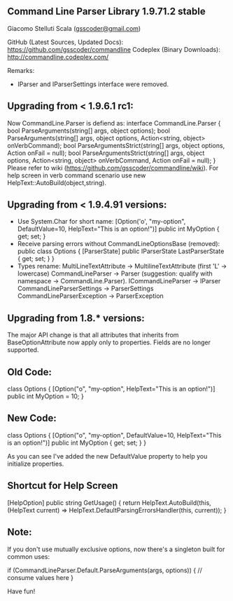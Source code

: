 ﻿Command Line Parser Library 1.9.71.2 stable
------------------------------------------
Giacomo Stelluti Scala
(gsscoder@gmail.com)

GitHub (Latest Sources, Updated Docs): https://github.com/gsscoder/commandline
Codeplex (Binary Downloads): http://commandline.codeplex.com/

Remarks:
 - IParser and IParserSettings interface were removed.

Upgrading from < 1.9.6.1 rc1:
-----------------------------
Now CommandLine.Parser is defiend as:
interface CommandLine.Parser {
  bool ParseArguments(string[] args, object options);
  bool ParseArguments(string[] args, object options, Action<string, object> onVerbCommand);
  bool ParseArgumentsStrict(string[] args, object options, Action onFail = null);
  bool ParseArgumentsStrict(string[] args, object options, Action<string, object> onVerbCommand, Action onFail = null);
}
Please refer to wiki (https://github.com/gsscoder/commandline/wiki).
For help screen in verb command scenario use new HelpText::AutoBuild(object,string).

Upgrading from < 1.9.4.91 versions:
-----------------------------------
- Use System.Char for short name:
  [Option('o', "my-option", DefaultValue=10, HelpText="This is an option!")]
  public int MyOption { get; set; }
- Receive parsing errors without CommandLineOptionsBase (removed):
  public class Options {
    [ParserState]
    public IParserState LastParserState { get; set; }
  }
- Types rename:
  MultiLineTextAttribute -> MultilineTextAttribute (first 'L' -> lowercase)
  CommandLineParser -> Parser (suggestion: qualify with namespace -> CommandLine.Parser).
  ICommandLineParser -> IParser
  CommandLineParserSettings -> ParserSettings
  CommandLineParserException -> ParserException

Upgrading from 1.8.* versions:
------------------------------
The major API change is that all attributes that inherits from BaseOptionAttribute now
apply only to properties. Fields are no longer supported.

Old Code:
---------
class Options {
  [Option("o", "my-option", HelpText="This is an option!")]
  public int MyOption = 10;
}

New Code:
---------
class Options {
  [Option("o", "my-option", DefaultValue=10, HelpText="This is an option!")]
  public int MyOption { get; set; }
}

As you can see I've added the new DefaultValue property to help you initialize properties.

Shortcut for Help Screen
------------------------
[HelpOption]
public string GetUsage()
{
  return HelpText.AutoBuild(this,
    (HelpText current) => HelpText.DefaultParsingErrorsHandler(this, current));
}

Note:
-----
If you don't use mutually exclusive options, now there's a singleton built for common uses:

if (CommandLineParser.Default.ParseArguments(args, options)) {
  // consume values here
}

Have fun!
